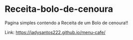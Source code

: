 # Receita-bolo-de-cenoura
Pagina simples contendo a Receita de um  Bolo de cenoura!!

Link: https://jadysantos222.github.io/menu-cafe/
